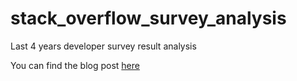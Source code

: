 # stack_overflow_survey_analysis
Last 4 years developer survey result analysis

You can find the blog post [here](https://medium.com/@dbuyuktas.gsl/which-language-should-you-choose-for-your-career-ffbcee8dbe76)
